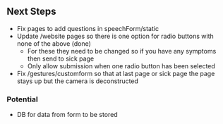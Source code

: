 ## Next Steps
- Fix pages to add questions in speechForm/static
- Update /website pages so there is one option for radio buttons with none of the above (done)
    - For these they need to be changed so if you have any symptoms then send to sick page
    - Only allow submission when one radio button has been selected
- Fix /gestures/customform so that at last page or sick page the page stays up but the camera is deconstructed

### Potential
- DB for data from form to be stored